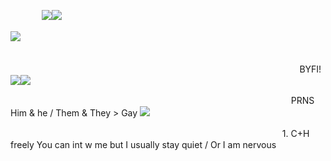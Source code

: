 　  　　    ![](https://64.media.tumblr.com/804f4366d12b69ed608ce395708f331f/743e571c1fa3fc46-15/s400x600/d5be0964a3909e80dd665c4477ef2c232ee42d93.pnj)![](https://64.media.tumblr.com/804f4366d12b69ed608ce395708f331f/743e571c1fa3fc46-15/s400x600/d5be0964a3909e80dd665c4477ef2c232ee42d93.pnj)


![](https://64.media.tumblr.com/a0252aaeb3f0cacc2070f08a4ea59fed/340efd899e8b73b6-44/s400x600/5dfc40d1e3a68c92caeb405d7ae5267c081583b9.pnj)      

　 　 　　 　   　  　  　  　  　  　  　  　  　  　  　 　  　  　  　  　  　  　  　  　  　  　  BYFI! ![](https://64.media.tumblr.com/7bab2883525186e9caee217305536880/730c5137d4ee499f-8b/s250x400/8b97dd6170fd87ba596b2451e777ec879354919a.gifv)![](https://64.media.tumblr.com/4e5589db22130c6578d06e0f1a40c003/7a3dc2e46165c073-9d/s250x400/bb49e8b3ff533585f0d931b3169f71e6bb7d13b8.gifv)
                                                                            
   　  　　    　  　　    　  　　    　  　　    　  　　    　  　　    　  　　    　  　　  　  　　      PRNS Him & he / Them & They > Gay ![](https://64.media.tumblr.com/fefdf6e1233a3c304c8b81430f563924/1de749942c7734be-3c/s75x75_c1/a17cb1d0133a374ba7c72b7111f83b62698219dc.pnj) 

   　  　　    　  　　    　  　　    　  　　    　  　　    　  　　    　  　　    　  　　  　  　 1. C+H freely You can int w me but I usually stay quiet / Or I am nervous
